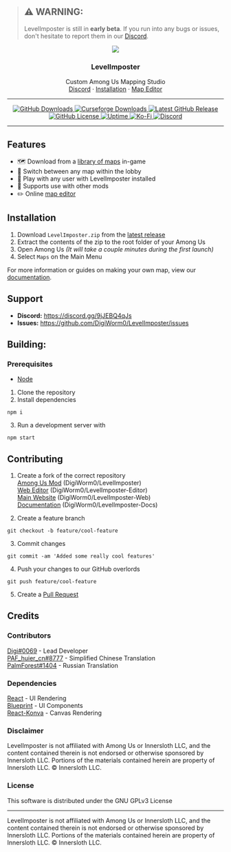 > ## ⚠️ WARNING:
> LevelImposter is still in **early beta**. If you run into any bugs or issues, don\'t hesitate to report them in our [Discord](https://discord.gg/9jJEBQ4qJs).

<p align="center">
  <a href="https://levelimposter.net/">
  <img align="center" src="https://i.imgur.com/EfeQJh4.png">
  </a>
</p>
<h3 align="center">
LevelImposter
</h3>
<p align="center">
Custom Among Us Mapping Studio
<br/>
<a href="https://discord.gg/9jJEBQ4qJs">Discord</a>
&middot;
<a href="https://docs.levelimposter.net/en/latest/about/getting-started.html#">Installation</a>
&middot;
<a href="https://editor.levelimposter.net/">Map Editor</a>
</p>

<hr />
<p align="center">
	<a href="https://github.com/DigiWorm0/LevelImposter/releases">
		<img alt="GitHub Downloads" src="https://img.shields.io/github/downloads/DigiWorm0/LevelImposter/total">
	</a>
	<a href="https://www.curseforge.com/among-us/all-mods/levelimposter">
		<img alt="Curseforge Downloads" src="https://cf.way2muchnoise.eu/full_700669_downloads.svg">
	</a>
	<a href="https://github.com/DigiWorm0/LevelImposter/releases/latest">
		<img alt="Latest GitHub Release" src="https://img.shields.io/github/v/release/DigiWorm0/LevelImposter?include_prereleases">
	</a>
	<a href="https://github.com/DigiWorm0/LevelImposter/blob/master/LICENSE.md">
		<img alt="GitHub License" src="https://img.shields.io/github/license/DigiWorm0/LevelImposter">
	</a>
	<a href="https://levelimposter.net/">
		<img alt="Uptime" src="https://betteruptime.com/status-badges/v1/monitor/h05m.svg">
	</a>
	<a href="https://ko-fi.com/digiworm">
		<img alt="Ko-Fi" src="https://img.shields.io/badge/Support-LevelImposter-%23FF5E5B?logo=Ko-fi&logoColor=white">
	</a>
	<a href="https://discord.gg/9jJEBQ4qJs">
		<img alt="Discord" src="https://img.shields.io/discord/830091888332767253?color=cornflowerblue&label=Discord&logo=Discord&logoColor=white">
	</a>
</p>
<hr />

## Features
- 🗺️ Download from a [library of maps](https://levelimposter.net/#/maps) in-game
- 🔀 Switch between any map within the lobby
- 🚀 Play with any user with LevelImposter installed
- 🤝 Supports use with other mods
- ✏️ Online [map editor](https://editor.levelimposter.net/)

## Installation

1. Download `LevelImposter.zip` from the [latest release](https://github.com/DigiWorm0/LevelImposter/releases/latest)
2. Extract the contents of the zip to the root folder of your Among Us
3. Open Among Us *(It will take a couple minutes during the first launch)*
4. Select `Maps` on the Main Menu

For more information or guides on making your own map, view our [documentation](https://docs.levelimposter.net/).

## Support
- **Discord:** https://discord.gg/9jJEBQ4qJs
- **Issues:** https://github.com/DigiWorm0/LevelImposter/issues

## Building:

### Prerequisites
- [Node](https://nodejs.org/en/)

1. Clone the repository
2. Install dependencies
```
npm i
```
3. Run a development server with
```
npm start
```

## Contributing
1. Create a fork of the correct repository\
[Among Us Mod](https://github.com/DigiWorm0/LevelImposter) (DigiWorm0/LevelImposter)\
[Web Editor](https://github.com/DigiWorm0/LevelImposter-Editor) (DigiWorm0/LevelImposter-Editor)\
[Main Website](https://github.com/DigiWorm0/LevelImposter-Web) (DigiWorm0/LevelImposter-Web)\
[Documentation](https://github.com/DigiWorm0/LevelImposter-Docs) (DigiWorm0/LevelImposter-Docs)

2. Create a feature branch
```
git checkout -b feature/cool-feature
```

3. Commit changes
```
git commit -am 'Added some really cool features'
```

4. Push your changes to our GitHub overlords
```
git push feature/cool-feature
```

5. Create a [Pull Request](https://github.com/DigiWorm0/LevelImposter/pulls)

## Credits

### Contributors
[Digi#0069](https://github.com/DigiWorm0) - Lead Developer\
[PAF_huier_cn#8777](https://github.com/MC-AS-Huier) - Simplified Chinese Translation\
[PalmForest#1404](https://github.com/RealPalmForest) - Russian Translation

### Dependencies
[React](https://reactjs.org/) - UI Rendering\
[Blueprint](https://blueprintjs.com/) - UI Components\
[React-Konva](https://konvajs.org/) - Canvas Rendering

### Disclaimer
LevelImposter is not affiliated with Among Us or Innersloth LLC, and the content contained therein is not endorsed or otherwise sponsored by Innersloth LLC. Portions of the materials contained herein are property of Innersloth LLC. © Innersloth LLC.

### License
This software is distributed under the GNU GPLv3 License

<hr />

LevelImposter is not affiliated with Among Us or Innersloth LLC, and the content contained therein is not endorsed or otherwise sponsored by Innersloth LLC. Portions of the materials contained herein are property of Innersloth LLC. © Innersloth LLC.